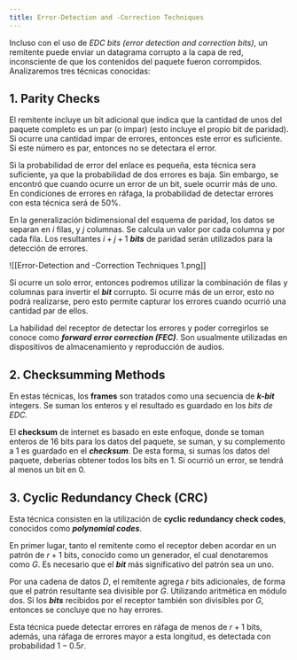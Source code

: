 ```yaml
---
title: Error-Detection and -Correction Techniques
---
```


Incluso con el uso de *EDC bits (error detection and correction bits)*, un remitente puede enviar un datagrama corrupto a la capa de red, inconsciente de que los contenidos del paquete fueron corrompidos. Analizaremos tres técnicas conocidas:

## 1. Parity Checks

El remitente incluye un bit adicional que indica que la cantidad de unos del paquete completo es un par (o impar) (esto incluye el propio bit de paridad). Si ocurre una cantidad impar de errores, entonces este error es suficiente. Si este número es par, entonces no se detectara el error.

Si la probabilidad de error del enlace es pequeña, esta técnica sera suficiente, ya que la probabilidad de dos errores es baja. Sin embargo, se encontró que cuando ocurre un error de un bit, suele ocurrir más de uno. En condiciones de errores en ráfaga, la probabilidad de detectar errores con esta técnica será de 50%.

En la generalización bidimensional del esquema de paridad, los datos se separan en $i$ filas, y $j$ columnas. Se calcula un valor por cada columna y por cada fila. Los resultantes $i+j+1$ ***bits*** de paridad serán utilizados para la detección de errores.

![[Error-Detection and -Correction Techniques 1.png]]

Si ocurre un solo error, entonces podremos utilizar la combinación de filas y columnas para invertir el ***bit*** corrupto. Si ocurre más de un error, esto no podrá realizarse, pero esto permite capturar los errores cuando ocurrió una cantidad par de ellos.

La habilidad del receptor de detectar los errores y poder corregirlos se conoce como ***forward error correction (FEC)***. Son usualmente utilizadas en dispositivos de almacenamiento y reproducción de audios.

## 2. Checksumming Methods

En estas técnicas, los **frames** son tratados como una secuencia de ***k-bit*** integers. Se suman los enteros y el resultado es guardado en los *bits de EDC.*

El **checksum** de internet es basado en este enfoque, donde se toman enteros de 16 bits para los datos del paquete, se suman, y su complemento a 1 es guardado en el ***checksum***. De esta forma, si sumas los datos del paquete, deberías obtener todos los bits en 1. Si ocurrió un error, se tendrá al menos un bit en 0.

## 3. Cyclic Redundancy Check (CRC)

Esta técnica consisten en la utilización de **cyclic redundancy check codes**, conocidos como ***polynomial codes***.

En primer lugar, tanto el remitente como el receptor deben acordar en un patrón de $r{+}1$ bits, conocido como un generador, el cual denotaremos como $G$. Es necesario que el ***bit*** más significativo del patrón sea un uno.

Por una cadena de datos $D$, el remitente agrega $r$ bits adicionales, de forma que el patrón resultante sea divisible por $G$. Utilizando aritmética en módulo dos. Si los ***bits*** recibidos por el receptor también son divisibles por $G$, entonces se concluye que no hay errores.

Esta técnica puede detectar errores en ráfaga de menos de $r+1$ bits, además, una ráfaga de errores mayor a esta longitud, es detectada con probabilidad $1{-}0.5r$.
